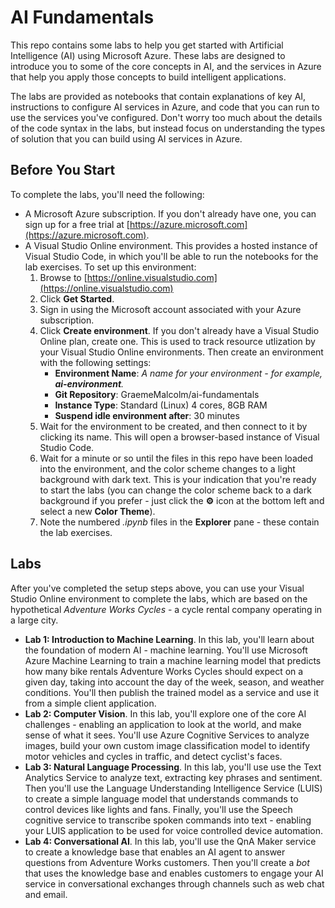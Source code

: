 # AI Fundamentals

This repo contains some labs to help you get started with Artificial Intelligence (AI) using Microsoft Azure. These labs are designed to introduce you to some of the core concepts in AI, and the services in Azure that help you apply those concepts to build intelligent applications.

The labs are provided as notebooks that contain explanations of key AI, instructions to configure AI services in Azure, and code that you can run to use the services you've configured. Don't worry too much about the details of the code syntax in the labs, but instead focus on understanding the types of solution that you can build using AI services in Azure.

## Before You Start

To complete the labs, you'll need the following:

- A Microsoft Azure subscription. If you don't already have one, you can sign up for a free trial at [https://azure.microsoft.com](https://azure.microsoft.com).
- A Visual Studio Online environment. This provides a hosted instance of Visual Studio Code, in which you'll be able to run the notebooks for the lab exercises. To set up this environment:
    1. Browse to [https://online.visualstudio.com](https://online.visualstudio.com)
    2. Click **Get Started**.
    3. Sign in using the Microsoft account associated with your Azure subscription.
    4. Click **Create environment**. If you don't already have a Visual Studio Online plan, create one. This is used to track resource utlization by your Visual Studio Online environments. Then create an environment with the following settings:
        - **Environment Name**: *A name for your environment - for example, **ai-environment**.*
        - **Git Repository**: GraemeMalcolm/ai-fundamentals
        - **Instance Type**: Standard (Linux) 4 cores, 8GB RAM
        - **Suspend idle environment after**: 30 minutes
    5. Wait for the environment to be created, and then connect to it by clicking its name. This will open a browser-based instance of Visual Studio Code.
    6. Wait for a minute or so until the files in this repo have been loaded into the environment, and the color scheme changes to a light background with dark text. This is your indication that you're ready to start the labs (you can change the color scheme back to a dark background if you prefer - just click the **&#9881;** icon at the bottom left and select a new **Color Theme**).
    7. Note the numbered *.ipynb* files in the **Explorer** pane - these contain the lab exercises.

## Labs

After you've completed the setup steps above, you can use your Visual Studio Online environment to complete the labs, which are based on the hypothetical *Adventure Works Cycles* - a cycle rental company operating in a large city.

- **Lab 1: Introduction to Machine Learning**. In this lab, you'll learn about the foundation of modern AI - machine learning. You'll use Microsoft Azure Machine Learning to train a machine learning model that predicts how many bike rentals Adventure Works Cycles should expect on a given day, taking into account the day of the week, season, and weather conditions. You'll then publish the trained model as a service and use it from a simple client application.
- **Lab 2: Computer Vision**. In this lab, you'll explore one of the core AI challenges - enabling an application to look at the world, and make sense of what it sees. You'll use Azure Cognitive Services to analyze images, build your own custom image classification model to identify motor vehicles and cycles in traffic, and detect cyclist's faces.
- **Lab 3: Natural Language Processing**. In this lab, you'll use use the Text Analytics Service to analyze text, extracting key phrases and sentiment. Then you'll use the Language Understanding Intelligence Service (LUIS) to create a simple language model that understands commands to control devices like lights and fans. Finally, you'll use the Speech cognitive service to transcribe spoken commands into text - enabling your LUIS application to be used for voice controlled device automation.
- **Lab 4: Conversational AI**. In this lab, you'll use the QnA Maker service to create a knowledge base that enables an AI agent to answer questions from Adventure Works customers. Then you'll create a *bot* that uses the knowledge base and enables customers to engage your AI service in conversational exchanges through channels such as web chat and email.
